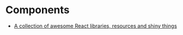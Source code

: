 # Components

- [A collection of awesome React libraries, resources and shiny things](https://react.libhunt.com/)
